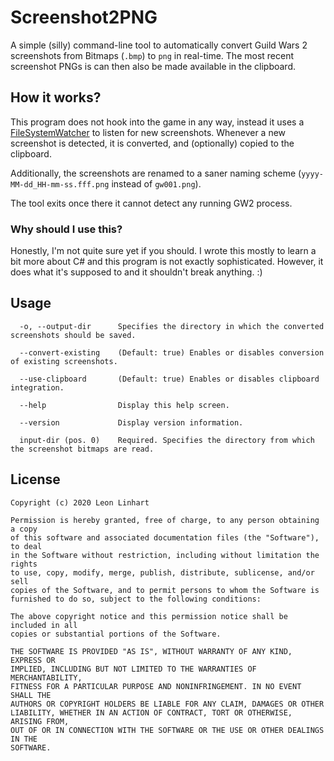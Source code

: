 ﻿# Screenshot2PNG

A simple (silly) command-line tool to automatically convert Guild Wars 2
screenshots from Bitmaps (`.bmp`) to `png` in real-time. The most recent
screenshot PNGs is can then also be made available in the clipboard.


## How it works?

This program does not hook into the game in any way, instead it uses a
[FileSystemWatcher](https://docs.microsoft.com/en-us/dotnet/api/system.io.filesystemwatcher?view=net-5.0)
to listen for new screenshots. Whenever a new screenshot is detected, it is
converted, and (optionally) copied to the clipboard.

Additionally, the screenshots are renamed to a saner naming scheme
(`yyyy-MM-dd_HH-mm-ss.fff.png` instead of `gw001.png`).

The tool exits once there it cannot detect any running GW2 process.


### Why should I use this?

Honestly, I'm not quite sure yet if you should. I wrote this mostly to learn a
bit more about C# and this program is not exactly sophisticated. However, it
does what it's supposed to and it shouldn't break anything. :)


## Usage

```
  -o, --output-dir      Specifies the directory in which the converted screenshots should be saved.

  --convert-existing    (Default: true) Enables or disables conversion of existing screenshots.

  --use-clipboard       (Default: true) Enables or disables clipboard integration.

  --help                Display this help screen.

  --version             Display version information.

  input-dir (pos. 0)    Required. Specifies the directory from which the screenshot bitmaps are read.
```


## License

```
Copyright (c) 2020 Leon Linhart

Permission is hereby granted, free of charge, to any person obtaining a copy
of this software and associated documentation files (the "Software"), to deal
in the Software without restriction, including without limitation the rights
to use, copy, modify, merge, publish, distribute, sublicense, and/or sell
copies of the Software, and to permit persons to whom the Software is
furnished to do so, subject to the following conditions:

The above copyright notice and this permission notice shall be included in all
copies or substantial portions of the Software.

THE SOFTWARE IS PROVIDED "AS IS", WITHOUT WARRANTY OF ANY KIND, EXPRESS OR
IMPLIED, INCLUDING BUT NOT LIMITED TO THE WARRANTIES OF MERCHANTABILITY,
FITNESS FOR A PARTICULAR PURPOSE AND NONINFRINGEMENT. IN NO EVENT SHALL THE
AUTHORS OR COPYRIGHT HOLDERS BE LIABLE FOR ANY CLAIM, DAMAGES OR OTHER
LIABILITY, WHETHER IN AN ACTION OF CONTRACT, TORT OR OTHERWISE, ARISING FROM,
OUT OF OR IN CONNECTION WITH THE SOFTWARE OR THE USE OR OTHER DEALINGS IN THE
SOFTWARE.
```